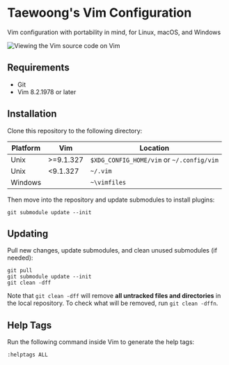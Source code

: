 # Taewoong's Vim Configuration

Vim configuration with portability in mind, for Linux, macOS, and Windows

![Viewing the Vim source code on Vim](screenshot.png)

## Requirements

- Git
- Vim 8.2.1978 or later

## Installation

Clone this repository to the following directory:

| Platform  | Vim       | Location                                  |
| --------- | --------- | ----------------------------------------- |
| Unix      | >=9.1.327 | `$XDG_CONFIG_HOME/vim` or `~/.config/vim` |
| Unix      | <9.1.327  | `~/.vim`                                  |
| Windows   |           | `~\vimfiles`                              |

Then move into the repository and update submodules to install plugins:

    git submodule update --init

## Updating

Pull new changes, update submodules, and clean unused submodules (if needed):

    git pull
    git submodule update --init
    git clean -dff

Note that `git clean -dff` will remove **all untracked files and directories** in the local repository. To check what will be removed, run `git clean -dffn`.

## Help Tags

Run the following command inside Vim to generate the help tags:

    :helptags ALL

